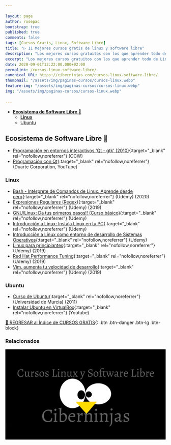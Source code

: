 ```yaml
---

layout: page
author: rosepac
bootstrap: true
published: true
comments: false
tags: [Cursos Gratis, Linux, Software Libre]
title: "▷ 11 Mejores cursos gratis de linux y software libre"
description: "Los mejores cursos gratuitos con los que aprender todo de Linux, Ubuntu y el Software Libre, desde cero hasta nivel experto"
excerpt: "Los mejores cursos gratuitos con los que aprender todo de Linux y el Software Libre, desde cero hasta nivel experto"
date: 2020-09-01T12:22:00.000+02:00
permalink: /cursos-linux-software-libre/
canonical_URL: https://ciberninjas.com/cursos-linux-software-libre/
thumbnail: "/assets/img/paginas-cursos/cursos-linux.webp"
feature-img: "/assets/img/paginas-cursos/cursos-linux.webp"
img: "/assets/img/paginas-cursos/cursos-linux.webp"

---
```


- [**Ecosistema de Software Libre 🐧**](#ecosistema-de-software-libre-)
  - [**Linux**](#linux)
  - [Ubuntu](#ubuntu)

## **Ecosistema de Software Libre 🐧**

- [Programación en entornos interactivos 'Qt - gtk' (2010)](https://ocw.ua.es/es/ingenieria-y-arquitectura/programacion-en-entornos-interactivos-2010.html){:target="_blank" rel="nofollow,noreferrer"} (OCW)
- [Programación con Qt](https://www.youtube.com/playlist?list=PL54fdmMKYUJvn4dAvziRopztp47tBRNum){:target="_blank" rel="nofollow,noreferrer"} (Duarte Corporation, YouTube)

### **Linux**

- [Bash - Intérprete de Comandos de Linux. Aprende desde cero](https://www.udemy.com/course/shell-interprete-de-comandos-de-linux-aprende-desde-cero/){:target="_blank" rel="nofollow,noreferrer"} (Udemy) (2020)
- [Expresiones Regulares (Regex)](https://www.udemy.com/course/expresiones-regulares-regex/){:target="_blank" rel="nofollow,noreferrer"} (Udemy) (2019)
- [GNU/Linux: Da tus primeros pasos!! (Curso básico)](https://www.udemy.com/course/gnulinux-desde-cero/){:target="_blank" rel="nofollow,noreferrer"} (Udemy)
- [Introducción a Linux: Instala Linux en tu PC](https://www.udemy.com/instala-linux-en-tu-pc){:target="_blank" rel="nofollow,noreferrer"} (Udemy)
- [Introducción a Linux como entorno de desarrollo de Sistemas Operativos](https://miriadax.net/web/introduccion-a-linux-como-entorno-de-desarrollo-de-sistemas-software){:target="_blank" rel="nofollow,noreferrer"} (Udemy)
- [Linux para principiantes](https://www.udemy.com/course/linux-para-principiantes-1/){:target="_blank" rel="nofollow,noreferrer"} (Udemy) (2019)
- [Red Hat Performance Tuning](https://www.udemy.com/course/rh-performance-tuning/){:target="_blank" rel="nofollow,noreferrer"} (Udemy) (2019)
- [Vim, aumenta tu velocidad de desarrollo](https://www.udemy.com/course/vim-aumenta-tu-velocidad-de-desarrollo/){:target="_blank" rel="nofollow,noreferrer"} (Udemy) (2019)

### Ubuntu

- [Curso de Ubuntu](https://tv.um.es/canal?serie=4581){:target="_blank" rel="nofollow,noreferrer"} (Universidad de Murcia) (2011)
- [Instalar Ubuntu en VirtualBox](https://www.youtube.com/watch?v=uV5boDESAe0){:target="_blank" rel="nofollow,noreferrer"} (Youtube)

[🏡 REGRESAR al Índice de CURSOS GRATIS](https://ciberninjas.com/cursos-tecnologia/){: .btn .btn-danger .btn-lg .btn-block}

### **Relacionados** <!-- omit in toc -->

![Los mejores cursos gratuitos con los que aprender todo de Linux y el Software Libre, desde cero hasta nivel experto](/assets/img/paginas-cursos/cursos-linux.webp "Los mejores cursos gratuitos con los que aprender todo de Linux y el Software Libre, desde cero hasta nivel experto")